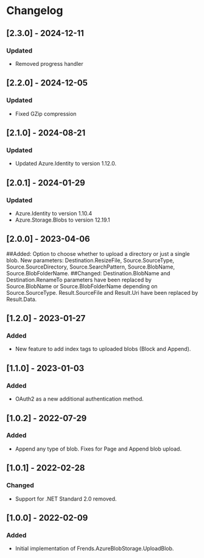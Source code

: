 # Changelog

## [2.3.0] - 2024-12-11
### Updated
- Removed progress handler

## [2.2.0] - 2024-12-05
### Updated
- Fixed GZip compression

## [2.1.0] - 2024-08-21
### Updated
- Updated Azure.Identity to version 1.12.0.

## [2.0.1] - 2024-01-29
### Updated
- Azure.Identity to version 1.10.4
- Azure.Storage.Blobs to version 12.19.1

## [2.0.0] - 2023-04-06
##Added:
Option to choose whether to upload a directory or just a single blob.
New parameters: Destination.ResizeFile, Source.SourceType, Source.SourceDirectory, Source.SearchPattern, Source.BlobName, Source.BlobFolderName.
##Changed:
Destination.BlobName and Destination.RenameTo parameters have been replaced by Source.BlobName or Source.BlobFolderName depending on Source.SourceType.
Result.SourceFile and Result.Uri have been replaced by Result.Data.

## [1.2.0] - 2023-01-27
### Added
- New feature to add index tags to uploaded blobs (Block and Append).

## [1.1.0] - 2023-01-03
### Added
- OAuth2 as a new additional authentication method.

## [1.0.2] - 2022-07-29
### Added
- Append any type of blob. Fixes for Page and Append blob upload.

## [1.0.1] - 2022-02-28
### Changed
- Support for .NET Standard 2.0 removed.

## [1.0.0] - 2022-02-09
### Added
- Initial implementation of Frends.AzureBlobStorage.UploadBlob.

